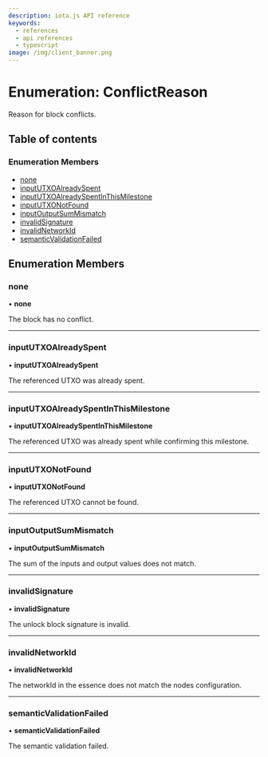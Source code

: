 ```yaml
---
description: iota.js API reference
keywords:
  - references
  - api references
  - typescript
image: /img/client_banner.png
---
```


# Enumeration: ConflictReason

Reason for block conflicts.

## Table of contents

### Enumeration Members

- [none](ConflictReason.md#none)
- [inputUTXOAlreadySpent](ConflictReason.md#inpututxoalreadyspent)
- [inputUTXOAlreadySpentInThisMilestone](ConflictReason.md#inpututxoalreadyspentinthismilestone)
- [inputUTXONotFound](ConflictReason.md#inpututxonotfound)
- [inputOutputSumMismatch](ConflictReason.md#inputoutputsummismatch)
- [invalidSignature](ConflictReason.md#invalidsignature)
- [invalidNetworkId](ConflictReason.md#invalidnetworkid)
- [semanticValidationFailed](ConflictReason.md#semanticvalidationfailed)

## Enumeration Members

### none

• **none**

The block has no conflict.

---

### inputUTXOAlreadySpent

• **inputUTXOAlreadySpent**

The referenced UTXO was already spent.

---

### inputUTXOAlreadySpentInThisMilestone

• **inputUTXOAlreadySpentInThisMilestone**

The referenced UTXO was already spent while confirming this milestone.

---

### inputUTXONotFound

• **inputUTXONotFound**

The referenced UTXO cannot be found.

---

### inputOutputSumMismatch

• **inputOutputSumMismatch**

The sum of the inputs and output values does not match.

---

### invalidSignature

• **invalidSignature**

The unlock block signature is invalid.

---

### invalidNetworkId

• **invalidNetworkId**

The networkId in the essence does not match the nodes configuration.

---

### semanticValidationFailed

• **semanticValidationFailed**

The semantic validation failed.

